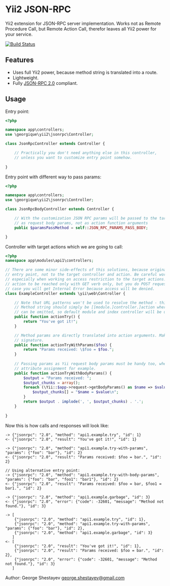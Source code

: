 # Yii2 JSON-RPC

Yii2 extension for JSON-RPC server implementation. Works not as Remote Procedure Call, but Remote Action Call, therefor leaves all Yii2 power for your service.

[![Build Status](https://travis-ci.org/georgique/yii2-jsonrpc.svg?branch=master)](https://travis-ci.org/georgique/yii2-jsonrpc)

## Features
* Uses full Yii2 power, because method string is translated into a route. 
* Lightweight.
* Fully [JSON-RPC 2.0](http://www.jsonrpc.org/specification) compliant.


## Usage
Entry point:
```php
<?php

namespace app\controllers;
use \georgique\yii2\jsonrpc\Controller;

class JsonRpcController extends Controller {

	// Practically you don't need anything else in this controller, 
	// unless you want to customize entry point somehow.
	
}
```

Entry point with different way to pass params:
```php
<?php

namespace app\controllers;
use \georgique\yii2\jsonrpc\Controller;

class JsonRpcBodyController extends Controller {

	// With the customization JSON RPC params will be passed to the target action
	// as request body params, not as action function arguments
    public $paramsPassMethod = self::JSON_RPC_PARAMS_PASS_BODY;

}
```

Controller with target actions which we are going to call:
```php
<?php
namespace app\modules\api1\controllers;

// There are some minor side-effects of this solutions, because original request is made to the
// entry point, not to the target controller and action. Be careful working with Request object,
// especially when working on access restriction to the target actions. For example, you want an
// action to be reached only with GET verb only, but you do POST request to the endpoint. In that
// case you will get Internal Error because access will be denied.
class ExampleController extends \yii\web\Controller {

    // Note that URL patterns won't be used to resolve the method - this would not be resourse-wise.
    // Method string should simply be [[module.]controller.]action where module and controller parts
    // can be omitted, so default module and index controller will be used.
    public function actionTry() {
        return "You've got it!";
    }

    // Method params are directly translated into action arguments. Make sure your call matches action
    // signature.
    public function actionTryWithParams($foo) {
        return "Params received: \$foo = $foo.";
    }
    
    // Passing params as Yii request body params must be handy too, when we need to do a massive
    // attribute assignment for example.
    public function actionTryWithBodyParams() {
        $output = "Params received: ";
        $output_chunks = array();
        foreach (\Yii::$app->request->getBodyParams() as $name => $value) {
            $output_chunks[] = "$name = $value\n";
        }
        return $output . implode(', ', $output_chunks) . '.';
    }
 
}
```

Now this is how calls and responses will look like:
```
-> {"jsonrpc": "2.0", "method": "api1.example.try", "id": 1}
<- {"jsonrpc": "2.0", "result": "You've got it!", "id": 1}

-> {"jsonrpc": "2.0", "method": "api1.example.try-with-params", "params": {"foo": "bar"}, "id": 2}
<- {"jsonrpc": "2.0", "result": "Params received: $foo = bar.", "id": 2}

// Using alternative entry point:
-> {"jsonrpc": "2.0", "method": "api1.example.try-with-body-params", "params": {"foo": "bar", "foo1": "bar1"}, "id": 2}
<- {"jsonrpc": "2.0", "result": "Params received: $foo = bar, $foo1 = bar1.", "id": 2}

-> {"jsonrpc": "2.0", "method": "api1.example.garbage", "id": 3}
<- {"jsonrpc": "2.0", "error": {"code": -32601, "message": "Method not found."}, "id": 3}

-> [
	{"jsonrpc": "2.0", "method": "api1.example.try", "id": 1},
   	{"jsonrpc": "2.0", "method": "api1.example.try-with-params", "params": {"foo": "bar"}, "id": 2},
	{"jsonrpc": "2.0", "method": "api1.example.garbage", "id": 3}
   ]
<- [
	{"jsonrpc": "2.0", "result": "You've got it!", "id": 1},
   	{"jsonrpc": "2.0", "result": "Params received: $foo = bar.", "id": 2},
	{"jsonrpc": "2.0", "error": {"code": -32601, "message": "Method not found."}, "id": 3}
   ]
```

Author: George Shestayev george.shestayev@gmail.com
